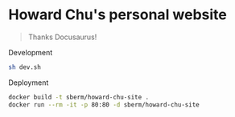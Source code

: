 # Howard Chu's personal website

> Thanks Docusaurus!

Development
~~~bash
sh dev.sh
~~~

Deployment
~~~bash
docker build -t sberm/howard-chu-site .
docker run --rm -it -p 80:80 -d sberm/howard-chu-site
~~~
